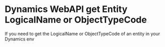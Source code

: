 # Dynamics WebAPI get Entity LogicalName or ObjectTypeCode

If you need to get the LogicalName or ObjectTypeCode of an entity in your Dynamics env
<!--stackedit_data:
eyJoaXN0b3J5IjpbMTM4MDM5NjA4NF19
-->